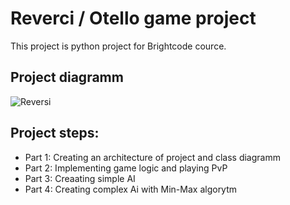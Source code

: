 # Reverci / Otello game project

This project is python project for Brightcode cource.

## Project diagramm
![Reversi](https://user-images.githubusercontent.com/48187113/183331078-d578b28c-51c2-4b9b-81f6-c58b29edabbe.png)

## Project steps:
- Part 1: Creating an architecture of project and class diagramm
- Part 2: Implementing game logic and playing PvP
- Part 3: Creaating simple AI
- Part 4: Creating complex Ai with Min-Max algorytm


